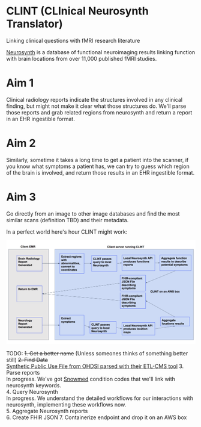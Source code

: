 # CLINT (CLInical Neurosynth Translator)
Linking clinical questions with fMRI research literature

[Neurosynth](http://neurosynth.org/) is a database of functional neuroimaging results linking function with brain locations from over 11,000 published fMRI studies. 

# Aim 1
Clinical radiology reports indicate the structures involved in any clinical finding, but might not make it clear what those structures do. We'll parse those reports and grab related regions from neurosynth and return a report in an EHR ingestible format. 

# Aim 2
Similarly, sometime it takes a long time to get a patient into the scanner, if you know what symptoms a patient has, we can try to guess which region of the brain is involved, and return those results in an EHR ingestible format.

# Aim 3
Go directly from an image to other image databases and find the most similar scans (definition TBD) and their metadata.

In a perfect world here's hour CLINT might work:

![CLINT Workflow](docs/clint_workflow.png)


TODO:
~~1. Get a better name~~ (Unless someones thinks of something better still)
~~2. Find Data~~  
  [Synthetic Public Use File from OHDSI parsed with their ETL-CMS tool](https://github.com/OHDSI/ETL-CMS)
3. Parse reports  
  In progress. We've got [Snowmed](http://bioportal.bioontology.org/ontologies/SNOMEDCT) condition codes that we'll link with neurosynth keywords.  
4. Query Neurosynth  
  In progress. We understand the detailed workflows for our interactions with neurosynth, implementing these workflows now.  
5. Aggregate Neurosynth reports  
6. Create FHIR JSON
7. Containerize endpoint and drop it on an AWS box
